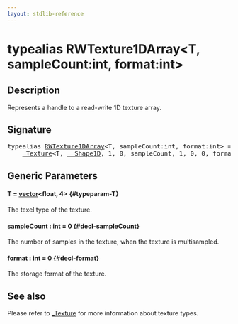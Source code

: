 ```yaml
---
layout: stdlib-reference
---
```


# typealias RWTexture1DArray\<T, sampleCount:int, format:int\>

## Description

Represents a handle to a read-write 1D texture array.

## Signature

<pre>
<span class='code_keyword'>typealias</span> <a href="/stdlib-reference/types/rwtexture1darray-012ab" class="code_type">RWTexture1DArray</a>&lt;T, sampleCount:<span class="code_keyword">int</span>, format:<span class="code_keyword">int</span>&gt; = 
    <a href="/stdlib-reference/types/0texture-01/index" class="code_type">_Texture</a>&lt;T, <a href="/stdlib-reference/types/0_shape1d-028/index" class="code_type">__Shape1D</a>, 1, 0, sampleCount, 1, 0, 0, format&gt;;
</pre>

## Generic Parameters

#### T  = [vector](/stdlib-reference/types/vector/index)\<float, 4\> {#typeparam-T}
The texel type of the texture.

#### sampleCount  : int = 0 {#decl-sampleCount}
The number of samples in the texture, when the texture is multisampled.

#### format  : int = 0 {#decl-format}
The storage format of the texture.


## See also

Please refer to <span class='code'><a href="/stdlib-reference/types/0texture-01/index" class="code_type">_Texture</a></span> for more information about texture types.


